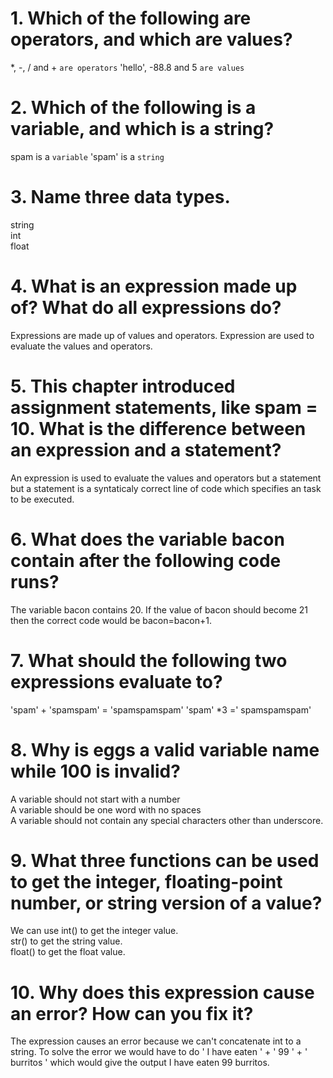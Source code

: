 # 1. Which of the following are operators, and which are values?
*, -, / and + `are operators`
'hello', -88.8 and 5 `are values`


# 2. Which of the following is a variable, and which is a string?
spam is a `variable`
'spam' is a `string`


# 3. Name three data types.
string  
int  
float  


# 4. What is an expression made up of? What do all expressions do? 
Expressions are made up of values and operators. Expression are used to evaluate the values and operators.

 
# 5. This chapter introduced assignment statements, like spam = 10. What is the difference between an expression and a statement?
An expression is used to evaluate the values and operators but a statement but a statement is a syntaticaly correct line of code which specifies an task to be executed.


# 6. What does the variable bacon contain after the following code runs?
The variable bacon contains 20. If the value of bacon should become 21 then the correct code would be bacon=bacon+1.


# 7. What should the following two expressions evaluate to?
'spam' + 'spamspam' = 'spamspamspam'
'spam' *3 =' spamspamspam'


# 8. Why is eggs a valid variable name while 100 is invalid?
A variable should not start with a number  
A variable should be one word with no spaces  
A variable should not contain any special characters other than underscore.


# 9. What three functions can be used to get the integer, floating-point number, or string version of a value?
We can use int() to get the integer value.  
str() to get the string value.  
float() to get the float value.


# 10. Why does this expression cause an error? How can you fix it?
The expression causes an error because we can't concatenate int to a string. To solve the error we would have to do ' I have eaten ' + ' 99 ' + ' burritos ' which would give the output I have eaten 99 burritos.
